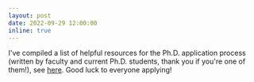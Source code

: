 ```yaml
---
layout: post
date: 2022-09-29 12:00:00
inline: true
---
```

I've compiled a list of helpful resources for the Ph.D. application process (written by faculty and current Ph.D. students, thank you if you're one of them!), see <a href="/projects/gradschool/" target="blank">here</a>. Good luck to everyone applying!